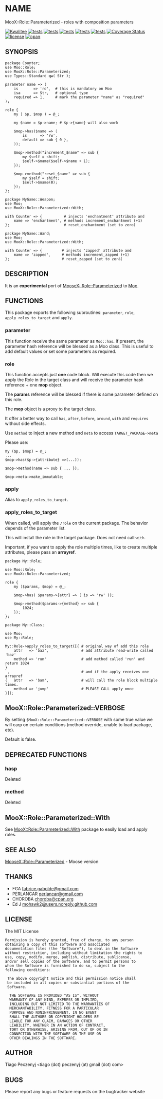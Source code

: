 # NAME

MooX::Role::Parameterized - roles with composition parameters

[![Kwalitee](https://cpants.cpanauthors.org/dist/MooX-Role-Parameterized.svg)](https://cpants.cpanauthors.org/dist/MooX-Role-Parameterized)
[![tests](https://github.com/peczenyj/MooX-Role-Parameterized/actions/workflows/linux.yml/badge.svg)](https://github.com/peczenyj/MooX-Role-Parameterized/actions/workflows/linux.yml)
[![tests](https://github.com/peczenyj/MooX-Role-Parameterized/actions/workflows/windows.yml/badge.svg)](https://github.com/peczenyj/MooX-Role-Parameterized/actions/workflows/windows.yml)
[![tests](https://github.com/peczenyj/MooX-Role-Parameterized/actions/workflows/macos.yml/badge.svg)](https://github.com/peczenyj/MooX-Role-Parameterized/actions/workflows/macos.yml)
[![tests](https://github.com/peczenyj/MooX-Role-Parameterized/actions/workflows/perltidy.yml/badge.svg)](https://github.com/peczenyj/MooX-Role-Parameterized/actions/workflows/perltidy.yml)
[![tests](https://github.com/peczenyj/MooX-Role-Parameterized/actions/workflows/perlcritic.yml/badge.svg)](https://github.com/peczenyj/MooX-Role-Parameterized/actions/workflows/perlcritic.yml)
[![Coverage Status](https://coveralls.io/repos/github/peczenyj/MooX-Role-Parameterized/badge.svg?branch=master)](https://coveralls.io/github/peczenyj/MooX-Role-Parameterized?branch=master)
[![license](https://img.shields.io/cpan/l/MooX-Role-Parameterized.svg)](https://github.com/peczenyj/MooX-Role-Parameterized/blob/master/LICENSE)
[![cpan](https://img.shields.io/cpan/v/MooX-Role-Parameterized.svg)](https://metacpan.org/dist/MooX-Role-Parameterized)

## SYNOPSIS

    package Counter;
    use Moo::Role;
    use MooX::Role::Parameterized;
    use Types::Standard qw( Str );

    parameter name => (
        is       => 'ro',  # this is mandatory on Moo
        isa      => Str,   # optional type
        required => 1,     # mark the parameter "name" as "required"
    );

    role {
        my ( $p, $mop ) = @_;

        my $name = $p->name; # $p->{name} will also work
    
        $mop->has($name => (
            is      => 'rw',
            default => sub { 0 },
        ));
    
        $mop->method("increment_$name" => sub {
            my $self = shift;
            $self->$name($self->$name + 1);
        });
    
        $mop->method("reset_$name" => sub {
            my $self = shift;
            $self->$name(0);
        });
    };
    
    package MyGame::Weapon;
    use Moo;
    use MooX::Role::Parameterized::With;
    
    with Counter => {          # injects 'enchantment' attribute and
        name => 'enchantment', # methods increment_enchantment (+1)
    };                         # reset_enchantment (set to zero)
    
    package MyGame::Wand;
    use Moo;
    use MooX::Role::Parameterized::With;

    with Counter => {         # injects 'zapped' attribute and
        name => 'zapped',     # methods increment_zapped (+1)
    };                        # reset_zapped (set to zerà)

## DESCRIPTION

It is an **experimental** port of [MooseX::Role::Parameterized](https://metacpan.org/pod/MooseX::Role::Parameterized) to [Moo](https://metacpan.org/pod/Moo).

## FUNCTIONS

This package exports the following subroutines: `parameter`, `role`, `apply_roles_to_target` and `apply`.

### parameter

This function receive the same parameter as `Moo::has`. If present, the parameter hash reference will be blessed as a Moo class. This is useful to add default values or set some parameters as required.

### role

This function accepts just **one** code block. Will execute this code then we apply the Role in the
target class and will receive the parameter hash reference + one **mop** object.

The **params** reference will be blessed if there is some parameter defined on this role.

The **mop** object is a proxy to the target class.

It offer a better way to call `has`, `after`, `before`, `around`, `with` and `requires` without side effects.

Use `method` to inject a new method and `meta` to access `TARGET_PACKAGE->meta`

Please use:

    my ($p, $mop) = @_;
    ...
    $mop->has($p->{attribute} =>(...));

    $mop->method(name => sub { ... });

    $mop->meta->make_immutable;

### apply

Alias to `apply_roles_to_target`.

### apply_roles_to_target

When called, will apply the `/role` on the current package. The behavior depends of the parameter list.

This will install the role in the target package. Does not need call `with`.

Important, if you want to apply the role multiple times, like to create multiple attributes, please pass an **arrayref**.

    package My::Role;

    use Moo::Role;
    use MooX::Role::Parameterized;

    role {
        my ($params, $mop) = @_;

        $mop->has( $params->{attr} => ( is => 'rw' ));

        $mop->method($params->{method} => sub {
            1024;
        });
    };

    package My::Class;

    use Moo;
    use My::Role;

    My::Role->apply_roles_to_target([{ # original way of add this role
        attr   => 'baz',               # add attribute read-write called 'baz' 
        method => 'run'                # add method called 'run' and return 1024 
    }
     ,                                 # and if the apply receives one arrayref
    {   attr   => 'bam',               # will call the role block multiple times.
        method => 'jump'               # PLEASE CALL apply once
    }]);

## MooX::Role::Parameterized::VERBOSE

By setting `$MooX::Role::Parameterized::VERBOSE` with some true value we will carp on certain conditions
(method override, unable to load package, etc).

Default is false.

## DEPRECATED FUNCTIONS

### hasp

Deleted

### method

Deleted

## MooX::Role::Parameterized::With

See [MooX::Role::Parameterized::With](https://metacpan.org/pod/MooX::Role::Parameterized::With) package to easily load and apply roles.

## SEE ALSO

[MooseX::Role::Parameterized](https://metacpan.org/pod/MooseX::Role::Parameterized) - Moose version

## THANKS

* FGA <fabrice.gabolde@gmail.com>
* PERLANCAR <perlancar@gmail.com>
* CHOROBA <choroba@cpan.org>
* Ed J <mohawk2@users.noreply.github.com>

## LICENSE

The MIT License

    Permission is hereby granted, free of charge, to any person
    obtaining a copy of this software and associated
    documentation files (the "Software"), to deal in the Software
    without restriction, including without limitation the rights to
    use, copy, modify, merge, publish, distribute, sublicense,
    and/or sell copies of the Software, and to permit persons to
    whom the Software is furnished to do so, subject to the
    following conditions:
     
     The above copyright notice and this permission notice shall
     be included in all copies or substantial portions of the
     Software.
      
      THE SOFTWARE IS PROVIDED "AS IS", WITHOUT
      WARRANTY OF ANY KIND, EXPRESS OR IMPLIED,
      INCLUDING BUT NOT LIMITED TO THE WARRANTIES OF
      MERCHANTABILITY, FITNESS FOR A PARTICULAR
      PURPOSE AND NONINFRINGEMENT. IN NO EVENT
      SHALL THE AUTHORS OR COPYRIGHT HOLDERS BE
      LIABLE FOR ANY CLAIM, DAMAGES OR OTHER
      LIABILITY, WHETHER IN AN ACTION OF CONTRACT,
      TORT OR OTHERWISE, ARISING FROM, OUT OF OR IN
      CONNECTION WITH THE SOFTWARE OR THE USE OR
      OTHER DEALINGS IN THE SOFTWARE.

## AUTHOR

Tiago Peczenyj <tiago (dot) peczenyj (at) gmail (dot) com>

## BUGS

Please report any bugs or feature requests on the bugtracker website
